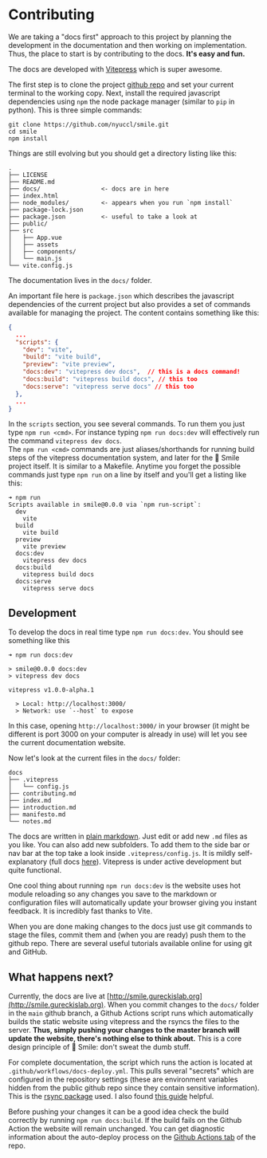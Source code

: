 # Contributing

We are taking a "docs first" approach to this project by planning the development in the documentation
and then working on implementation.  Thus, the place to start is by contributing to the docs.  **It's easy
and fun.**

The docs are developed with [Vitepress](https://vitepress.vuejs.org) which is super awesome.

The first step is to clone the project [github repo](https://github.com/NYUCCL/smile) and set
your current terminal to the working copy. Next, install the required javascript dependencies
using `npm` the node package manager (similar to `pip` in python).  This is three simple commands:

```
git clone https://github.com/nyuccl/smile.git
cd smile
npm install
```


Things are still evolving but you should get a directory listing like this:

```
.
├── LICENSE
├── README.md
├── docs/                 <- docs are in here
├── index.html
├── node_modules/         <- appears when you run `npm install`
├── package-lock.json
├── package.json          <- useful to take a look at
├── public/
├── src
│   ├── App.vue
│   ├── assets
│   ├── components/
│   └── main.js
└── vite.config.js
```

The documentation lives in the `docs/` folder.

An important file here is `package.json` which describes the javascript dependencies of the current project but
also provides a set of commands available for managing the project.  The content contains something like this:

```json
{
  ...
  "scripts": {
    "dev": "vite",
    "build": "vite build",
    "preview": "vite preview",
    "docs:dev": "vitepress dev docs",  // this is a docs command!
    "docs:build": "vitepress build docs", // this too
    "docs:serve": "vitepress serve docs" // this too
  },
  ...
}
```

In the `scripts` section, you see several commands.  To run them you just type `npm run <cmd>`. 
For instance typing `npm run docs:dev` will effectively run the command `vitepress dev docs`.  
The `npm run <cmd>` commands are just aliases/shorthands for running build steps of the 
vitepress documentation system, and later for the 🫠 Smile project itself.  It is similar to a
Makefile.  Anytime you forget the possible commands just type `npm run`
on a line by itself and you'll get a listing like this:

```
➜ npm run
Scripts available in smile@0.0.0 via `npm run-script`:
  dev
    vite
  build
    vite build
  preview
    vite preview
  docs:dev
    vitepress dev docs
  docs:build
    vitepress build docs
  docs:serve
    vitepress serve docs
```

## Development
To develop the docs in real time type `npm run docs:dev`.  You should see something like this

```
➜ npm run docs:dev

> smile@0.0.0 docs:dev
> vitepress dev docs

vitepress v1.0.0-alpha.1

  > Local: http://localhost:3000/
  > Network: use `--host` to expose
```

In this case, opening `http://localhost:3000/` in your browser (it might be different is port 3000 on your computer
is already in use) will let you see the current documentation website.

Now let's look at the current files in the `docs/` folder:

```
docs
├── .vitepress
│   └── config.js
├── contributing.md
├── index.md
├── introduction.md
├── manifesto.md
└── notes.md
```

The docs are written in [plain markdown](https://vitepress.vuejs.org/guide/markdown.html).  Just edit or add
new `.md` files as you like.  You can also add new subfolders.  To add them to the side bar or nav bar at the top take a look inside
`.vitepress/config.js`.  It is mildly self-explanatory (full docs [here](https://vitepress.vuejs.org/config/introduction.html)).
Vitepress is under active development but quite functional.

One cool thing about running `npm run docs:dev` is the website uses hot module reloading so any changes you 
save to the markdown or configuration files will automatically update your browser giving you instant feedback.  It is incredibly
fast thanks to Vite.

When you are done making changes to the docs just use git commands to stage the files, commit them and (when you are ready) push
them to the github repo.  There are several useful tutorials available online for using git and GitHub.

## What happens next?
Currently, the docs are live at [http://smile.gureckislab.org](http://smile.gureckislab.org).  When you commit changes to the `docs/` folder in the `main` github branch, a Github Actions script runs which automatically builds the static website using vitepress and the rsyncs the files to the server.  **Thus, simply pushing your changes to the master branch will update the website, there's nothing else to think about.**  This is a core design principle of 🫠 Smile: don't sweat the dumb stuff.


For complete documentation, the script which runs the action is located at `.github/workflows/docs-deploy.yml`.  This pulls several "secrets" which are configured in the repository settings (these are environment variables hidden from the public github repo since they contain sensitive information).  This is the [rsync package](https://github.com/Burnett01/rsync-deployments) used.  I also found [this guide](https://zellwk.com/blog/github-actions-deploy/) helpful.

Before pushing your changes it can be a good idea check the build correctly by running `npm run docs:build`.  If the build fails on the Github Action the website will remain unchanged.  You can get diagnostic information about the auto-deploy process on the [Github Actions tab](https://github.com/NYUCCL/smile/actions) of the repo.
